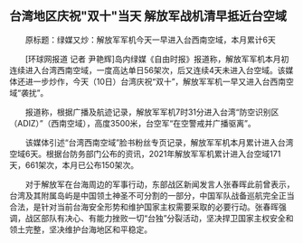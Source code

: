## 台湾地区庆祝"双十"当天 解放军战机清早抵近台空域
　　原标题：绿媒又炒：解放军军机今天一早进入台西南空域，本月累计6天

　　[环球网报道 记者 尹艳辉]岛内绿媒《自由时报》报道称，解放军军机本月初连续进入台湾西南空域，一度高达单日56架次，后又连续4天未进入台空域。该媒体还进一步炒作，今天（10日）台湾庆祝“双十”，解放军军机一早又进入台西南空域“袭扰”。

　　报道称，根据广播及航迹记录，解放军军机7时31分进入台湾“防空识别区（ADIZ）”（西南空域），高度3500米，台空军“在空警戒并广播驱离”。

　　该媒体引述“台湾西南空域”脸书粉丝专页记录，解放军军机本月累计进入台湾空域6天。根据台防务部门公布的资讯，2021年解放军军机累计进入台空域171天，661架次，本月已公布150架次。

　　对于解放军在台海周边的军事行动，东部战区新闻发言人张春晖此前曾表示，台湾及其附属岛屿是中国领土神圣不可分割的一部分，中国军队战备巡航完全正当合法，是针对当前台海安全形势和维护国家主权需要采取的必要行动。张春晖强调，战区部队有决心、有能力挫败一切“台独”分裂活动，坚决捍卫国家主权安全和领土完整，坚决维护台海地区和平稳定。

